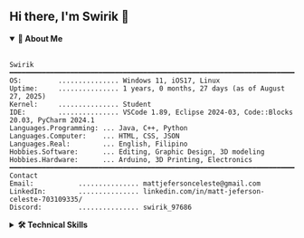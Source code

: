 ## Hi there, I'm Swirik 👋
<details open>
  <summary><b>👤 About Me</b></summary>
  <br>
  
```
Swirik
━━━━━━━━━━━━━━━━━━━━━━━━━━━━━━━━━━━━━━━━━━━━━━━━━━━━━━━━━━━━━━━━━━━━━━━━━━━━━━━━━━━━━━━━━━━━━━━━━━━━━━━
OS:         ............... Windows 11, iOS17, Linux
Uptime:     ............... 1 years, 0 months, 27 days (as of August 27, 2025)
Kernel:     ............... Student
IDE:        ............... VSCode 1.89, Eclipse 2024‑03, Code::Blocks 20.03, PyCharm 2024.1
Languages.Programming: ... Java, C++, Python
Languages.Computer:    ... HTML, CSS, JSON
Languages.Real:        ... English, Filipino
Hobbies.Software:      ... Editing, Graphic Design, 3D modeling
Hobbies.Hardware:      ... Arduino, 3D Printing, Electronics
━━━━━━━━━━━━━━━━━━━━━━━━━━━━━━━━━━━━━━━━━━━━━━━━━━━━━━━━━━━━━━━━━━━━━━━━━━━━━━━━━━━━━━━━━━━━━━━━━━━━━━━
Contact
Email:           ............... mattjefersonceleste@gmail.com
LinkedIn:        ............... linkedin.com/in/matt-jeferson-celeste-703109335/
Discord:         ............... swirik_97686
```
</details>
<details>
  <summary><b>🛠️ Technical Skills</b></summary>
  <br>
  
  **Languages**
  
  ![Java](https://img.shields.io/badge/-Java-007396?style=flat-square&logo=java&logoColor=white)
  ![C++](https://img.shields.io/badge/-C++-00599C?style=flat-square&logo=c%2B%2B&logoColor=white)
  ![Python](https://img.shields.io/badge/-Python-3776AB?style=flat-square&logo=python&logoColor=white)
  ![HTML5](https://img.shields.io/badge/-HTML5-E34F26?style=flat-square&logo=html5&logoColor=white)
  ![CSS3](https://img.shields.io/badge/-CSS3-1572B6?style=flat-square&logo=css3&logoColor=white)
  
  **Frameworks & Tools**
  
  ![React](https://img.shields.io/badge/-React-61DAFB?style=flat-square&logo=react&logoColor=black)
  ![Node.js](https://img.shields.io/badge/-Node.js-339933?style=flat-square&logo=node.js&logoColor=white)
  ![Git](https://img.shields.io/badge/-Git-F05032?style=flat-square&logo=git&logoColor=white)
  ![Maven](https://img.shields.io/badge/-Maven-C71A36?style=flat-square&logo=apachemaven&logoColor=white)
</details>
<!--
**swirik/swirik** is a ✨ *special* ✨ repository because its `README.md` (this file) appears on your GitHub profile.
Here are some ideas to get you started:
- 🔭 I'm currently working on ...
- 🌱 I'm currently learning ...
- 👯 I'm looking to collaborate on ...
- 🤔 I'm looking for help with ...
- 💬 Ask me about ...
- 📫 How to reach me: ...
- 😄 Pronouns: ...
- ⚡ Fun fact: ...
-->
